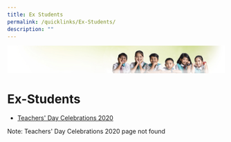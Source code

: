 ```yaml
---
title: Ex Students
permalink: /quicklinks/Ex-Students/
description: ""
---
```

![](/images/Banner.jpg)

Ex-Students
===========

*   [Teachers' Day Celebrations 2020](https://zhonghuapri.moe.edu.sg/for-ex-pupils)

Note: Teachers' Day Celebrations 2020 page not found